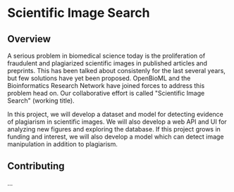 # Scientific Image Search

## Overview

A serious problem in biomedical science today is the proliferation of fraudulent and plagiarized scientific images in published articles and preprints. This has been talked about consistenly for the last several years, but few solutions have yet been proposed. OpenBioML and the Bioinformatics Research Network have joined forces to address this problem head on. Our collaborative effort is called "Scientific Image Search" (working title).

In this project, we will develop a dataset and model for detecting evidence of plagiarism in scientific images. We will also develop a web API and UI for analyzing new figures and exploring the database. If this project grows in funding and interest, we will also develop a model which can detect image manipulation in addition to plagiarism.

## Contributing

...
